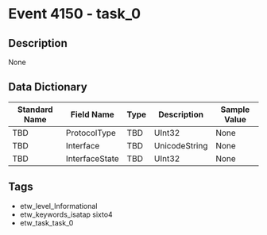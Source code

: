 # Event 4150 - task_0

## Description
None

## Data Dictionary
|Standard Name|Field Name|Type|Description|Sample Value|
|---|---|---|---|---|
|TBD|ProtocolType|TBD|UInt32|None|None|
|TBD|Interface|TBD|UnicodeString|None|None|
|TBD|InterfaceState|TBD|UInt32|None|None|

## Tags
* etw_level_Informational
* etw_keywords_isatap sixto4
* etw_task_task_0